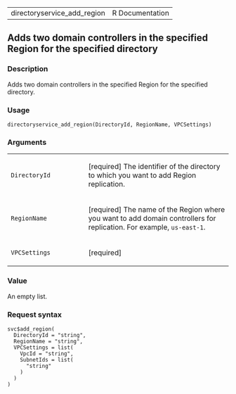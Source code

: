 <table style="width: 100%;">
<tbody>
<tr class="odd">
<td>directoryservice_add_region</td>
<td style="text-align: right;">R Documentation</td>
</tr>
</tbody>
</table>

## Adds two domain controllers in the specified Region for the specified directory

### Description

Adds two domain controllers in the specified Region for the specified
directory.

### Usage

    directoryservice_add_region(DirectoryId, RegionName, VPCSettings)

### Arguments

<table>
<colgroup>
<col style="width: 35%" />
<col style="width: 65%" />
</colgroup>
<tbody>
<tr class="odd">
<td><code
id="directoryservice_add_region_:_DirectoryId">DirectoryId</code></td>
<td><p>[required] The identifier of the directory to which you want to
add Region replication.</p></td>
</tr>
<tr class="even">
<td><code
id="directoryservice_add_region_:_RegionName">RegionName</code></td>
<td><p>[required] The name of the Region where you want to add domain
controllers for replication. For example,
<code>us-east-1</code>.</p></td>
</tr>
<tr class="odd">
<td><code
id="directoryservice_add_region_:_VPCSettings">VPCSettings</code></td>
<td><p>[required]</p></td>
</tr>
</tbody>
</table>

### Value

An empty list.

### Request syntax

    svc$add_region(
      DirectoryId = "string",
      RegionName = "string",
      VPCSettings = list(
        VpcId = "string",
        SubnetIds = list(
          "string"
        )
      )
    )
